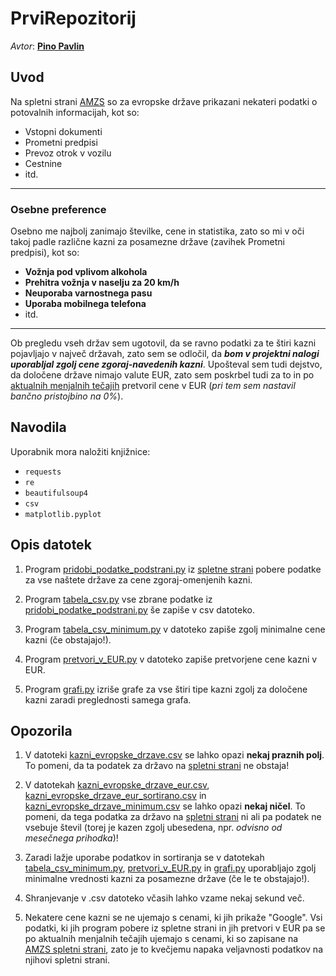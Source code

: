 # PrviRepozitorij

_Avtor_: **[Pino Pavlin](https://github.com/PinoPavlin)**

## Uvod

Na spletni strani [AMZS](https://www.amzs.si/na-poti/Potovalne-informacije-po-evropskih-drzavah) so za evropske države prikazani nekateri podatki o potovalnih informacijah, kot so:

- Vstopni dokumenti
- Prometni predpisi
- Prevoz otrok v vozilu
- Cestnine
- itd.

---

### Osebne preference

Osebno me najbolj zanimajo številke, cene in statistika, zato so mi v oči takoj padle različne kazni za posamezne države (zavihek Prometni predpisi), kot so:

- **Vožnja pod vplivom alkohola**
- **Prehitra vožnja v naselju za 20 km/h**
- **Neuporaba varnostnega pasu**
- **Uporaba mobilnega telefona**
- itd.

---

Ob pregledu vseh držav sem ugotovil, da se ravno podatki za te štiri kazni pojavljajo v največ državah, zato sem se odločil, da **_bom v projektni nalogi uporabljal zgolj cene zgoraj-navedenih kazni_**. Upošteval sem tudi dejstvo, da določene države nimajo valute EUR, zato sem poskrbel tudi za to in po [aktualnih menjalnih tečajih](https://www.visaeurope.si/support/consumer/travel-support/exchange-rate-calculator.html) pretvoril cene v EUR (_pri tem sem nastavil bančno pristojbino na 0%_).

## Navodila

Uporabnik mora naložiti knjižnice:

- `requests`
- `re`
- `beautifulsoup4`
- `csv`
- `matplotlib.pyplot`

## Opis datotek

1. Program [pridobi_podatke_podstrani.py](https://github.com/PinoPavlin/PrviRepozitorij/blob/main/pridobi_podatke_podstrani.py) iz [spletne strani](https://www.amzs.si/na-poti/Potovalne-informacije-po-evropskih-drzavah) pobere podatke za vse naštete države za cene zgoraj-omenjenih kazni.

2. Program [tabela_csv.py](https://github.com/PinoPavlin/PrviRepozitorij/blob/main/tabela_csv.py) vse zbrane podatke iz [pridobi_podatke_podstrani.py](https://github.com/PinoPavlin/PrviRepozitorij/blob/main/pridobi_podatke_podstrani.py) še zapiše v csv datoteko.

3. Program [tabela_csv_minimum.py](https://github.com/PinoPavlin/PrviRepozitorij/blob/main/tabela_csv_minimum.py) v datoteko zapiše zgolj minimalne cene kazni (če obstajajo!).

4. Program [pretvori_v_EUR.py](https://github.com/PinoPavlin/PrviRepozitorij/blob/main/pretvori_v_EUR.py) v datoteko zapiše pretvorjene cene kazni v EUR.

5. Program [grafi.py](https://github.com/PinoPavlin/PrviRepozitorij/blob/main/grafi.py) izriše grafe za vse štiri tipe kazni zgolj za določene kazni zaradi preglednosti samega grafa.

## Opozorila

1. V datoteki [kazni_evropske_drzave.csv](https://github.com/PinoPavlin/PrviRepozitorij/blob/main/kazni_evropske_drzave.csv) se lahko opazi **nekaj praznih polj**. To pomeni, da ta podatek za državo na [spletni strani](https://www.amzs.si/na-poti/Potovalne-informacije-po-evropskih-drzavah) ne obstaja!

2. V datotekah [kazni_evropske_drzave_eur.csv](https://github.com/PinoPavlin/PrviRepozitorij/blob/main/kazni_evropske_drzave_eur.csv), [kazni_evropske_drzave_eur_sortirano.csv](https://github.com/PinoPavlin/PrviRepozitorij/blob/main/kazni_evropske_drzave_eur_sortirano.csv) in [kazni_evropske_drzave_minimum.csv](https://github.com/PinoPavlin/PrviRepozitorij/blob/main/kazni_evropske_drzave_minimum.csv) se lahko opazi **nekaj ničel**. To pomeni, da tega podatka za državo na [spletni strani](https://www.amzs.si/na-poti/Potovalne-informacije-po-evropskih-drzavah) ni ali pa podatek ne vsebuje števil (torej je kazen zgolj ubesedena, npr. _odvisno od mesečnega prihodka_)!

3. Zaradi lažje uporabe podatkov in sortiranja se v datotekah [tabela_csv_minimum.py](https://github.com/PinoPavlin/PrviRepozitorij/blob/main/tabela_csv_minimum.py), [pretvori_v_EUR.py](https://github.com/PinoPavlin/PrviRepozitorij/blob/main/pretvori_v_EUR.py) in [grafi.py](https://github.com/PinoPavlin/PrviRepozitorij/blob/main/grafi.py) uporabljajo zgolj minimalne vrednosti kazni za posamezne države (če le te obstajajo!).

4. Shranjevanje v .csv datoteko včasih lahko vzame nekaj sekund več.

5. Nekatere cene kazni se ne ujemajo s cenami, ki jih prikaže "Google". Vsi podatki, ki jih program pobere iz spletne strani in jih pretvori v EUR pa se po aktualnih menjalnih tečajih ujemajo s cenami, ki so zapisane na [AMZS spletni strani](https://www.amzs.si/na-poti/Potovalne-informacije-po-evropskih-drzavah), zato je to kvečjemu napaka veljavnosti podatkov na njihovi spletni strani.
